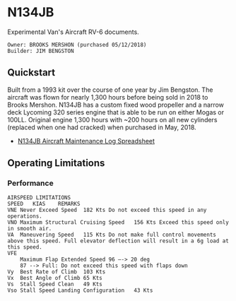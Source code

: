 # N134JB
Experimental Van's Aircraft RV-6 documents.

```
Owner: BROOKS MERSHON (purchased 05/12/2018)
Builder: JIM BENGSTON
```

## Quickstart

Built from a 1993 kit over the course of one year by Jim Bengston. The aircraft was flown for nearly 1,300 hours before being sold in 2018 to Brooks Mershon. N134JB has a custom fixed wood propeller and a narrow deck Lycoming 320 series engine that is able to be run on either Mogas or 100LL. Original engine 1,300 hours with ~200 hours on all new cylinders (replaced when one had cracked) when purchased in May, 2018.

* [N134JB Aircraft Maintenance Log Spreadsheet](https://docs.google.com/spreadsheets/d/1Sqdb2azWLtiDmsB1kTmBeQn0X5Zit3Ya7j0iPgAK_sE/edit#gid=0)


## Operating Limitations

### Performance

```
AIRSPEED LIMITATIONS
SPEED	KIAS	REMARKS
VNE	Never Exceed Speed	182 Kts	Do not exceed this speed in any operations.
VNO	Maximum Structural Cruising Speed	156 Kts	Exceed this speed only in smooth air.
VA	Maneuvering Speed	115 Kts	Do not make full control movements above this speed. Full elevator deflection will result in a 6g load at this speed.
VFE
    Maximum Flap Extended Speed	96 –-> 20 deg
    87 --> Full: Do not exceed this speed with flaps down
Vy	Best Rate of Climb	103 Kts	
Vx	Best Angle of Climb	65 Kts	
Vs	Stall Speed Clean	49 Kts	
Vso	Stall Speed Landing Configuration	43 Kts
```
